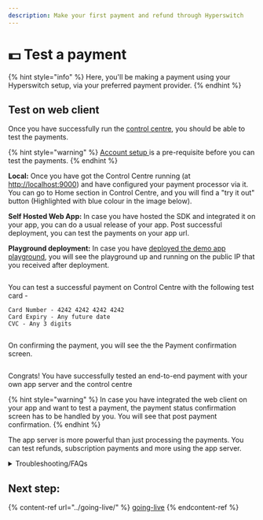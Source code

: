 ```yaml
---
description: Make your first payment and refund through Hyperswitch
---
```


# 💵 Test a payment

{% hint style="info" %}
Here, you'll be making a payment using your Hyperswitch setup, via your preferred payment provider.
{% endhint %}

## Test on web client <a href="#user-content-create-a-payment" id="user-content-create-a-payment"></a>

Once you have successfully run the [control centre](../run-app-server.md), you should be able to test the payments.&#x20;

{% hint style="warning" %}
[Account setup ](./)is a pre-requisite before you can test the payments.
{% endhint %}

**Local:** Once you have got the Control Centre running (at [http://localhost:9000](http://localhost:9000/dashboard/home)) and have configured your payment processor via it. You can go to Home section in Control Centre, and you will find a "try it out" button (Highlighted with blue colour in the image below).

**Self Hosted Web App:** In case you have hosted the SDK and integrated it on your app, you can do a usual release of your app. Post successful deployment, you can test the payments on your app url.

**Playground deployment:** In case you have [deployed the demo app playground](../deploy-hyperswitch-on-aws/component-wise-deployment/deploy-web-client/playground-deployment-for-prototyping-optional.md), you will see the playground up and running on the public IP that you received after deployment.

<figure><img src="../../.gitbook/assets/Screenshot 2024-05-29 at 9.35.09 PM.png" alt=""><figcaption></figcaption></figure>

You can test a successful payment on Control Centre with the following test card -

```
Card Number - 4242 4242 4242 4242
Card Expiry - Any future date
CVC - Any 3 digits
```

<figure><img src="../../.gitbook/assets/Screenshot 2024-05-29 at 9.46.28 PM.png" alt=""><figcaption></figcaption></figure>

On confirming the payment, you will see the the Payment confirmation screen.

<figure><img src="../../.gitbook/assets/Screenshot 2024-05-29 at 9.49.06 PM.png" alt=""><figcaption></figcaption></figure>

Congrats! You have successfully tested an end-to-end payment with your own app server and the control centre

{% hint style="warning" %}
In case you have integrated the web client on your app and want to test a payment, the payment status confirmation screen has to be handled by you. You will see that post payment confirmation.
{% endhint %}

The app server is more powerful than just processing the payments. You can test refunds, subscription payments and more using the app server.

<details>

<summary>Troubleshooting/FAQs</summary>

1. **I cannot see the Web app playground running on `http://localhost:5252`**\
   This can happen when the playground's server or client are not run properly. Please check your terminal for any errors. The errors are directive, and should be able to pinpoint the issue. You can restart the playground using `npm run start:playground`\
   Please make sure that you are sending the publishable key correctly.
2. **I have hosted the web client successfully, but cannot see the payment element**\
   Please check the console errors. Please make sure that the publishable key and api key are correct. Please verify if the web client is initiated with a valid client secret.\
   Also make sure that HyperLoader.js is hosted successfully. You can open that URL on browser and see if the bundle is correct. In Network tab, check if the HyperLoader.js is called correctly. If not, please verify the env file and make sure that the correct URL is set.
3. **I am unable to complete the payment**\
   There can be multiple reasons for this. Please make sure that you have correctly followed all the steps in [account setup ](./)section.\
   Also make sure that you have configured at least 1 connector.
4. **After payment, I see a `Page Not Found` error.**\
   This can be a demo playground issue and not an issue with the web client. Please make sure that the return URL is correctly set.
5. **My transactions are  failing.** \
   This can happen when the connector is not correctly configured. Please make sure that the configured API keys are correct. In case of card payments, make sure that you have enabled raw card processing on the connector dashboard.\
   An exhaustive list of error and the corrective items are [here](https://api-reference.hyperswitch.io/essentials/error\_codes).

</details>

## Next step:

{% content-ref url="../going-live/" %}
[going-live](../going-live/)
{% endcontent-ref %}
